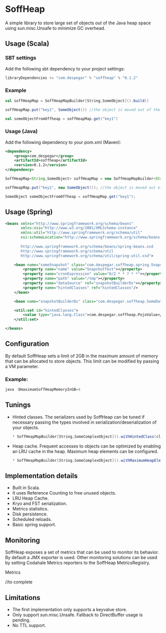 SoffHeap
======= 

A simple library to store large set of objects out of the Java heap space using sun.misc.Unsafe to minimize GC overhead. 

## Usage (Scala)

### SBT settings 

Add the following sbt dependency to your project settings:

```scala
libraryDependencies += "com.despegar" % "soffheap" % "0.1.2"
```

### Example

```scala
val soffHeapMap = SoffHeapMapBuilder[String,SomeObject]().build()

soffHeapMap.put("key1", SomeObject()) //the object is moved out of the heap

val someObjectFromOffheap = soffHeapMap.get("key1")
```

### Usage (Java)

Add the following dependency to your pom.xml (Maven):

```xml
<dependency>
	<group>com.despegar</group>
	<artifactId>soffheap</artifactId>
	<version>0.1.2</version>
</dependency>
```
```java
SoffHeapMap<String,SomeObject> soffHeapMap = new SoffHeapMapBuilder<String,SomeObject>().buildJ(); //Use buildJ for plan Java access

soffHeapMap.put("key1", new SomeObject()); //the object is moved out of the heap

SomeObject someObjectFromOffheap = soffHeapMap.get("key1"); 
```

## Usage (Spring)

```xml
<beans xmlns="http://www.springframework.org/schema/beans"
       xmlns:xsi="http://www.w3.org/2001/XMLSchema-instance"
       xmlns:util="http://www.springframework.org/schema/util"
       xsi:schemaLocation="http://www.springframework.org/schema/beans 
       
       http://www.springframework.org/schema/beans/spring-beans.xsd 
       http://www.springframework.org/schema/util 
       http://www.springframework.org/schema/util/spring-util.xsd">

    <bean name="someSnapshot" class="com.despegar.soffheap.spring.SnapshotFactoryBean">
        <property name="name" value="SnapshotTest"></property>
        <property name="cronExpression" value="0/2 * * ? * *"></property>
        <property name="path" value="/tmp"></property>
        <property name="dataSource" ref="snapshotBuilderDs"></property>
        <property name="hintedClasses" ref="hintedClasses"/>
    </bean>

    <bean name="snapshotBuilderDs" class="com.despegar.soffheap.SomeDataSource"/>

    <util:set id="hintedClasses">
        <value type="java.lang.Class">com.despegar.soffheap.PojoValue</value>
    </util:set>

</beans>
```

## Configuration

By default SoffHeap sets a limit of 2GB in the maximum amount of memory that can be allocated to store objects. This limit can be modified by passing a VM parameter.

### Example: 
```java
java -DmaximumSoffHeapMemoryInGB=4
```

## Tunings
  * Hinted classes. The serializers used by SoffHeap can be tuned if necessary passing the types involved in serialization/deserialization of your objects.
    ```scala
    * SoffHeapMapBuilder[String,SomeComplexObject]().withHintedClass(classOf[SomeComplexObject]).withHintedClass(classOf[SomeOtherClass])...
    ```
  * Heap cache. Frequent accesses to objects can be optimized by enabling an LRU cache in the heap. Maximum heap elements can be configured.
    ```scala
    * SoffHeapMapBuilder[String,SomeComplexObject]().withMaximumHeapElements(10)
    ```

## Implementation details

  * Built in Scala.
  * It uses Reference Counting to free unused objects.
  * LRU Heap Cache.
  * Kryo and FST serialization. 
  * Metrics statistics.
  * Disk persistence.
  * Scheduled reloads.
  * Basic spring support.

## Monitoring

SoffHeap exposes a set of metrics that can be used to monitor its behavior. By default a JMX exporter is used. Other monitoring solutions can be used by setting Codahale Metrics reporters to the SoffHeap MetricsRegistry.

Metrics

//to complete

## Limitations

  * The first implementation only supports a keyvalue store.
  * Only support sun.misc.Unsafe. Fallback to DirectBuffer usage is pending.
  * No TTL support.



